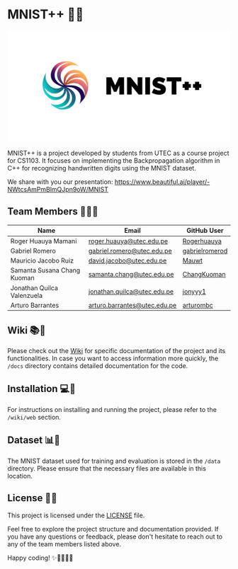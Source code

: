 # MNIST++ 🚀✨

![Logo](/media/logo.png)

MNIST++ is a project developed by students from UTEC as a course project for CS1103. It focuses on implementing the Backpropagation algorithm in C++ for recognizing handwritten digits using the MNIST dataset.

We share with you our presentation: https://www.beautiful.ai/player/-NWtcsAmPmBlmQJpn9oW/MNIST

## Team Members 👥👨‍💻

| Name            | Email                     | GitHub User    |
|-----------------|---------------------------|----------------|
| Roger Huauya Mamani | roger.huauya@utec.edu.pe | [Rogerhuauya](https://github.com/Rogerhuauya) |
| Gabriel Romero | gabriel.romero@utec.edu.pe | [gabrielromerod](https://github.com/gabrielromerod) |
| Mauricio Jacobo Ruiz | david.jacobo@utec.edu.pe | [Mauwt](https://github.com/Mauwt) |
| Samanta Susana Chang Kuoman | samanta.chang@utec.edu.pe | [ChangKuoman](https://github.com/ChangKuoman) |
| Jonathan Quilca Valenzuela | jonathan.quilca@utec.edu.pe | [jonyyy1](https://github.com/jonyyy1) |
| Arturo Barrantes | arturo.barrantes@utec.edu.pe | [arturombc](https://github.com/arturombc) |

## Wiki 📚📄

Please check out the [Wiki](https://github.com/CS1103/MNISTplusplus/wiki) for specific documentation of the project and its functionalities. In case you want to access information more quickly, the `/docs` directory contains detailed documentation for the code.

## Installation 💻🔧

For instructions on installing and running the project, please refer to the `/wiki/web` section.

## Dataset 📊📂

The MNIST dataset used for training and evaluation is stored in the `/data` directory. Please ensure that the necessary files are available in this location.

## License 📝📜

This project is licensed under the [LICENSE](LICENSE) file.

Feel free to explore the project structure and documentation provided. If you have any questions or feedback, please don't hesitate to reach out to any of the team members listed above.

Happy coding! ✨👩‍💻👨‍💻
